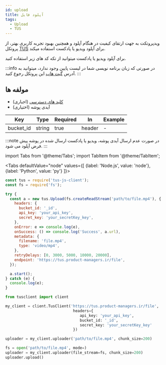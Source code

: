 ```yaml
---
id: upload
title: آپلود فایل
tags:
  - Upload
  - TUS
---
```


ویدپروتکت به جهت ارتقای کیفیت در هنگام آپلود و همچنین بهبود تجربه کاربری بهتر، از پروتکل
[TUS][]
برای آپلود ویدیو یا پادکست استفاده میکند.

برای آپلود ویدیو یا پادکست میتوانید از تکه کد های زیر استفاده کنید.

:::info
در صورتی که زبان برنامه نویسی شما در لیست پایین وجود ندارد، میتوانید به آدرس
[گیت هاب][]
این پروتکل رجوع کنید.
:::

## مولفه ها

* [کلید های دسترسی][] (اجباری)
* آیدی پوشه (اختیاری)

| Key       | Type   | Required | In     | Example |
|-----------|--------|----------|--------|---------|
| bucket_id | string | true     | header | -       |

:::note
در صورت عدم ارسال آیدی پوشه، ویدیو یا پادکست ارسال شده در پوشه پیش فرض آپلود می شود.
:::

import Tabs from '@theme/Tabs';
import TabItem from '@theme/TabItem';

<Tabs
defaultValue="node"
values={[
{label: 'Node.js', value: 'node'},
{label: 'Python', value: 'py'}
]}>

<TabItem value="node">

```js
const tus = require('tus-js-client');
const fs = require('fs');

try {
  const a = new tus.Upload(fs.createReadStream('path/to/file.mp4'), {
    headers: {
      bucket_id: '_id',
      api_key: 'your_api_key',
      secret_key: 'your_secretKey_key',
    },
    onError: e => console.log(e),
    onSuccess: () => console.log('Success', a.url),
    metadata: {
      filename: 'file.mp4',
      type: 'video/mp4',
    },
    retryDelays: [0, 3000, 5000, 10000, 20000],
    endpoint: 'https://tus.product-managers.ir/file',
  });

  a.start();
} catch (e) {
  console.log(e);
}
```

</TabItem>

<TabItem value="py">

```python
from tusclient import client

my_client = client.TusClient('https://tus.product-managers.ir/file',
                              headers={
                                 api_key: 'your_api_key',
                                 bucket_id: '_id',
                                 secret_key: 'your_secretKey_key' 
                              })

uploader = my_client.uploader('path/to/file.mp4', chunk_size=200)

fs = open('path/to/file.mp4', mode=)
uploader = my_client.uploader(file_stream=fs, chunk_size=200)
uploader.upload()
```

</TabItem>

</Tabs>

[کلید های دسترسی]: https://vidprotect.ir/panel/settings/security-settings

[TUS]: https://tus.io

[گیت هاب]: https://github.com/tus